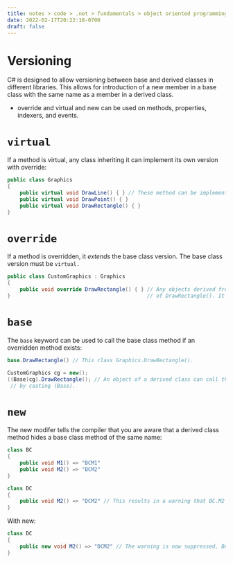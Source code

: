 ```yaml
---
title: notes > code > .net > fundamentals > object oriented programming > polymorphism
date: 2022-02-17T20:22:18-0700
draft: false
---
```

# Versioning
C# is designed to allow versioning between base and derived classes in different libraries.
This allows for introduction of a new member in a base class with the same name as a member in a derived class.
- override and virtual and new can be used on methods, properties, indexers, and events.

# `virtual`
If a method is virtual, any class inheriting it can implement its own version with override:
```cs
public class Graphics 
{
    public virtual void DrawLine() { } // These method can be implemented in a derived class.
    public virtual void DrawPoint() { }
    public virtual void DrawRectangle() { }
}
```

# `override`
If a method is overridden, it *extends* the base class version. The base class version must be `virtual.`
```cs
public class CustomGraphics : Graphics 
{
    public void override DrawRectangle() { } // Any objects derived from CustomGraphics will use this version
}                                            // of DrawRectangle(). It *extends* the base class version.
```
# `base`
The `base` keyword can be used to call the base class method if an overridden method exists:
```cs
base.DrawRectangle() // This class Graphics.DrawRectangle().

CustomGraphics cg = new();
((Base)cg).DrawRectangle(); // An object of a derived class can call the base class method
 // by casting (Base).
```

# `new`
The new modifer tells the compiler that you are aware that a derived class method hides a base class method of the same name:
```cs
class BC 
{
    public void M1() => "BCM1"
    public void M2() => "BCM2"
}

class DC 
{
    public void M2() => "DCM2" // This results in a warning that BC.M2 is hidden by DC.M2.
}
```
With new:
```cs
class DC 
{
    public new void M2() => "DCM2" // The warning is now suppressed. Behavior remains the same.
}
```
